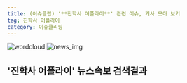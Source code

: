 ```yaml
---
title: (이슈클립) '**진학사 어플라이**' 관련 이슈, 기사 모아 보기
tag: 진학사 어플라이
category: 이슈클리핑
---
```

![wordcloud](https://s3.ap-northeast-2.amazonaws.com/lyrics101-wordcloud/2018-09-27-1538051408.png)
![news_img](https://user-images.githubusercontent.com/42597476/44507050-1206f400-a6e4-11e8-8d98-7ffbfebb353f.png)
## **'**진학사 어플라이**'** 뉴스속보 검색결과

